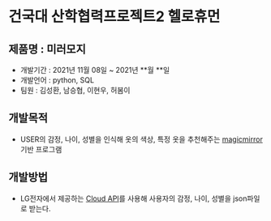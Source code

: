 # 건국대 산학협력프로젝트2 헬로휴먼
## 제품명 : 미러모지
- 개발기간 : 2021년 11월 08일 ~ 2021년 **월 **일
- 개발언어 : python, SQL
- 팀원 : 김성환, 남승협, 이현우, 허봄이

## 개발목적
- USER의 감정, 나이, 성별을 인식해 옷의 색상, 특정 옷을 추천해주는 [magicmirror](https://github.com/MichMich/MagicMirror) 기반 프로그램

## 개발방법
- LG전자에서 제공하는 [Cloud API](https://thinq.developer.lge.com/ko/)를 사용해 사용자의 감정, 나이, 성별을 json파일로 받는다.


